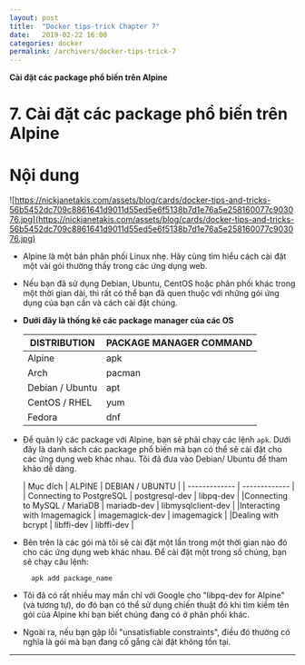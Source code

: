 ```yaml
---
layout: post
title:  "Docker tips-trick Chapter 7"
date:   2019-02-22 16:00
categories: docker
permalink: /archivers/docker-tips-trick-7
---
```


**Cài đặt các package phổ biến trên Alpine**

# 7. Cài đặt các package phổ biến trên Alpine

# <a name="content">Nội dung</a>

![https://nickjanetakis.com/assets/blog/cards/docker-tips-and-tricks-56b5452dc709c8861641d9011d55ed5e6f5138b7d1e76a5e258160077c903076.jpg](https://nickjanetakis.com/assets/blog/cards/docker-tips-and-tricks-56b5452dc709c8861641d9011d55ed5e6f5138b7d1e76a5e258160077c903076.jpg)

- Alpine là một bản phân phối Linux nhẹ. Hãy cùng tìm hiểu cách cài đặt một vài gói thường thấy trong các ứng dụng web.

- Nếu bạn đã sử dụng Debian, Ubuntu, CentOS hoặc phân phối khác trong một thời gian dài, thì rất có thể bạn đã quen thuộc với những gói ứng dụng của bạn cần và cách cài đặt chúng.

- **Dưới đây là thống kê các package manager của các OS**

    | DISTRIBUTION | PACKAGE MANAGER COMMAND |
    | ------------- | ------------- |
    | Alpine | apk |
    | Arch | pacman |
    | Debian / Ubuntu | apt |
    | CentOS / RHEL | yum |
    | Fedora | dnf |
    

- Để quản lý các package với Alpine, bạn sẽ phải chạy các lệnh `apk`. Dưới đây là danh sách các package phổ biến mà bạn có thể sẽ cài đặt cho các ứng dụng web khác nhau. Tôi đã đưa vào Debian/ Ubuntu để tham khảo dễ dàng.

    | Mục đích | ALPINE | DEBIAN / UBUNTU |
    | ------------- | ------------- |
    | Connecting to PostgreSQL | postgresql-dev | libpq-dev |
    |Connecting to MySQL / MariaDB | mariadb-dev | libmysqlclient-dev |
    |Interacting with Imagemagick | imagemagick-dev | imagemagick |
    |Dealing with bcrypt | libffi-dev | libffi-dev |

- Bên trên là các gói mà tôi sẽ cài đặt một lần trong một thời gian nào đó cho các ứng dụng web khác nhau. Để cài đặt một trong số chúng, bạn sẽ chạy câu lệnh:

        apk add package_name

- Tôi đã có rất nhiều may mắn chỉ với Google cho "libpq-dev for Alpine" (và tương tự), do đó bạn có thể sử dụng chiến thuật đó khi tìm kiếm tên gói của Alpine khi bạn biết chúng đang có ở phân phối khác.

- Ngoài ra, nếu bạn gặp lỗi "unsatisfiable constraints", điều đó thường có nghĩa là gói mà bạn đang cố gắng cài đặt không tồn tại.
____
